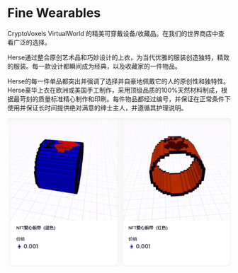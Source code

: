 # Fine Wearables

CryptoVoxels VirtualWorld 的精美可穿戴设备/收藏品。在我们的世界商店中查看广泛的选择。

Herse通过整合原创艺术品和巧妙设计的上衣，为当代优雅的服装创造独特，精致的服装。每一款设计都瞬间成为经典，以及收藏家的一件物品。

Herse的每一件单品都突出并强调了选择并自豪地佩戴它的人的原创性和独特性。Herse豪华上衣在欧洲或美国手工制作，采用顶级品质的100%天然材料制成，根据最苛刻的质量标准精心制作和印刷。每件物品都经过编号，并保证在正常条件下使用并保证长时间提供绝对满意的绅士主人，并遵循其护理说明。

![通过整合原创艺术品和巧妙设计的上衣](06.png)
